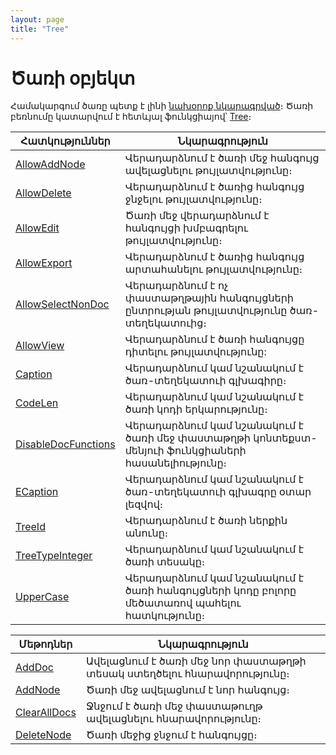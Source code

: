 ```yaml
---
layout: page
title: "Tree"
---
```

# Ծառի օբյեկտ 
Համակարգում ծառը պետք է լինի [նախօրոք նկարագրված](../Defs/Tree.html)։ Ծառի բեռնումը կատարվում է հետևյալ ֆունկցիայով՝ [Tree](Functions/SysDefManagment/Tree.html)։

|Հատկություններ|Նկարագրություն|
|--|--|
|[AllowAddNode](ASTree/AllowAddNode.md) | Վերադարձնում է ծառի մեջ հանգույց ավելացնելու թույլատվությունը։|
|[AllowDelete](ASTree/AllowDelete.md) | Վերադարձնում է ծառից հանգույց ջնջելու թույլատվությունը։|
|[AllowEdit](ASTree/AllowEdit.md) | Ծառի մեջ վերադարձնում է հանգույցի խմբագրելու թույլատվությունը։|
|[AllowExport](ASTREE/AllowExport.md) | Վերադարձնում է ծառից հանգույց արտահանելու թույլատվությունը։|
|[AllowSelectNonDoc](ASTREE/AllowSelectNonDoc.md) | Վերադարձնում է ոչ փաստաթղթային հանգույցների ընտրության թույլատվությունը ծառ-տեղեկատուից։|
|[AllowView](ASTREE/AllowView.md) | Վերադարձնում է ծառի հանգույցը դիտելու թույլատվությունը: |
|[Caption](ASTree/Caption.md) | Վերադարձնում կամ նշանակում է ծառ-տեղեկատուի գլխագիրը։|
|[CodeLen](ASTree/CodeLen.md) |Վերադարձնում կամ նշանակում է ծառի կոդի երկարությունը։|
|[DisableDocFunctions](ASTREE/DisableDocFunctions.md) |Վերադարձնում կամ նշանակում է ծառի մեջ փաստաթղթի կոնտեքստ-մենյուի ֆունկցիաների հասանելիությունը։|
|[ECaption](ASTREE/ECaption.md) | Վերադարձնում կամ նշանակում է ծառ-տեղեկատուի գլխագրը օտար լեզվով։|
|[TreeId](ASTree/TreeId.md) | Վերադարձնում է ծառի ներքին անունը։|
|[TreeTypeInteger](ASTree/TreeTypeInteger.md) | Վերադարձնում կամ նշանակում է ծառի տեսակը։|
| [UpperCase](ASTREE/Uppercase.md) | Վերադարձնում կամ նշանակում է ծառի հանգույցների կոդը բոլորը մեծատառով պահելու հատկությունը։|

|Մեթոդներ|Նկարագրություն|
|--|--|
|[AddDoc](ASTREE/AddDoc.md) | Ավելացնում է ծառի մեջ նոր փաստաթղթի տեսակ ստեղծելու հնարավորությունը։|
|[AddNode](ASTREE/AddNode.md) | Ծառի մեջ ավելացնում է նոր հանգույց։|
|[ClearAllDocs](ASTREE/ClearAllDocs.md) |Ջնջում է ծառի մեջ փաստաթուղթ ավելացնելու հնարավորությունը։|
|[DeleteNode](ASTREE/DeleteNode.md) | Ծառի մեջից ջնջում է հանգույցը։|